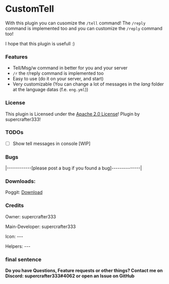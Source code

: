 # CustomTell

With this plugin you can cusomize the `/tell` command! The `/reply` command is implemented too and you can customize the `/reply` command too!

I hope that this plugin is usefull :)

### Features
- Tell/Msg/w command in better for you and your server
- `/r` the r/reply command is implemented too
- Easy to use (do it on your server, and start)
- Very customizable (You can change a lot of messages in the *lang* folder at the language datas (f.e. `eng.yml`))

### License
This plugin is Licensed under the [Apache 2.0 License](/LICENSE)! Plugin by supercrafter333!

### TODOs
- [ ] Show tell messages in console [WIP]

### Bugs
|------------[please post a bug if you found a bug]--------------|

### Downloads:
Poggit: <a href="https://poggit.pmmp.io/ci/supercrafter333/CustomTell/CustomTell">Download</a>

### Credits
Owner: supercrafter333

Main-Developer: supercrafter333

Icon: ---

Helpers: ---

### final sentence
**Do you have Questions, Feature requests or other things? Contact me on Discord: supercrafter333#4062  or  open an Issue on GitHub**
